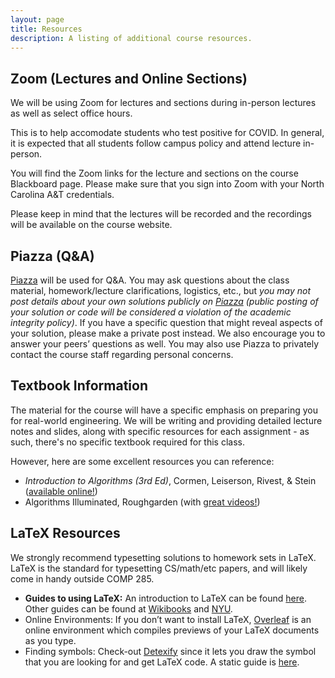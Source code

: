 ```yaml
---
layout: page
title: Resources
description: A listing of additional course resources.
---
```


## Zoom (Lectures and Online Sections)

We will be using Zoom for lectures and sections during in-person lectures as well as select office hours. 

This is to help accomodate students who test positive for COVID. In general, it is expected that all students follow campus policy and attend lecture in-person.

You will find the Zoom links for the lecture and sections on the course Blackboard page. Please make sure that you sign into Zoom with your North Carolina A&T credentials.

Please keep in mind that the lectures will be recorded and the recordings will be available on the course website.

## Piazza (Q&A)

[Piazza](https://piazza.com/north_carolina_at_state_university/spring2022/comp285/home) will be used for Q&A. You may ask questions about the class material, homework/lecture clarifications, logistics, etc., but *you may not post details about your own solutions publicly on [Piazza](https://piazza.com/north_carolina_at_state_university/spring2022/comp285/home) (public posting of your solution or code will be considered a violation of the academic integrity policy)*. If you have a specific question that might reveal aspects of your solution, please make a private post instead. We also encourage you to answer your peers’ questions as well. You may also use Piazza to privately contact the course staff regarding personal concerns.

## Textbook Information

The material for the course will have a specific emphasis on preparing you for real-world engineering. We will be writing and providing detailed lecture notes and slides, along with specific resources for each assignment - as such, there's no specific textbook required for this class. 

However, here are some excellent resources you can reference:

- *Introduction to Algorithms (3rd Ed)*, Cormen, Leiserson, Rivest, & Stein ([available online!](https://searchworks.stanford.edu/view/12846639))
- Algorithms Illuminated, Roughgarden (with [great videos!](https://www.youtube.com/channel/UCcH4Ga14Y4ELFKrEYM1vXCg/playlists))

## LaTeX Resources

We strongly recommend typesetting solutions to homework sets in LaTeX. LaTeX is the standard for typesetting CS/math/etc papers, and will likely come in handy outside COMP 285.

- **Guides to using LaTeX:** An introduction to LaTeX can be found [here](https://tobi.oetiker.ch/lshort/lshort.pdf). Other guides can be found at [Wikibooks](https://en.wikibooks.org/wiki/LaTeX) and [NYU](http://www.cs.nyu.edu/~khot/latex/).
- Online Environments: If you don’t want to install LaTeX, [Overleaf](https://www.overleaf.com/) is an online environment which compiles previews of your LaTeX documents as you type.
- Finding symbols: Check-out [Detexify](http://detexify.kirelabs.org/classify.html) since it lets you draw the symbol that you are looking for and get LaTeX code. A static guide is [here](https://ctan.org/tex-archive/info/symbols/comprehensive/).